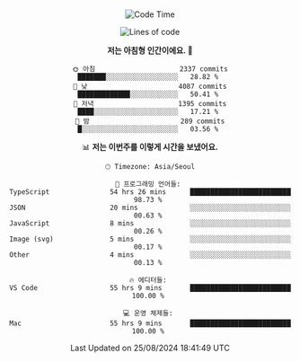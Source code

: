 <div align="center">

<br />

 <!--START_SECTION:waka-->
![Code Time](http://img.shields.io/badge/Code%20Time-3%2C039%20hrs%2039%20mins-blue)

![Lines of code](https://img.shields.io/badge/%EC%A0%80%EB%8A%94%20%EC%97%AC%ED%83%9C%EA%B9%8C%EC%A7%80%20-4.1%20million%20%EC%A4%84%EC%9D%98%20%EC%BD%94%EB%93%9C%EB%A5%BC%20%EC%9E%91%EC%84%B1%ED%96%88%EC%96%B4%EC%9A%94.-blue)

**저는 아침형 인간이에요. 🐤** 

```text
🌞 아침                     2337 commits        ███████░░░░░░░░░░░░░░░░░░   28.82 % 
🌆 낮　                     4087 commits        █████████████░░░░░░░░░░░░   50.41 % 
🌃 저녁                     1395 commits        ████░░░░░░░░░░░░░░░░░░░░░   17.21 % 
🌙 밤　                     289 commits         █░░░░░░░░░░░░░░░░░░░░░░░░   03.56 % 
```


📊 **저는 이번주를 이렇게 시간을 보냈어요.** 

```text
🕑︎ Timezone: Asia/Seoul

💬 프로그래밍 언어들: 
TypeScript               54 hrs 26 mins      █████████████████████████   98.73 % 
JSON                     20 mins             ░░░░░░░░░░░░░░░░░░░░░░░░░   00.63 % 
JavaScript               8 mins              ░░░░░░░░░░░░░░░░░░░░░░░░░   00.26 % 
Image (svg)              5 mins              ░░░░░░░░░░░░░░░░░░░░░░░░░   00.17 % 
Other                    4 mins              ░░░░░░░░░░░░░░░░░░░░░░░░░   00.13 % 

🔥 에디터들: 
VS Code                  55 hrs 9 mins       █████████████████████████   100.00 % 

💻 운영 체제들: 
Mac                      55 hrs 9 mins       █████████████████████████   100.00 % 
```


 Last Updated on 25/08/2024 18:41:49 UTC
<!--END_SECTION:waka-->

</div>
